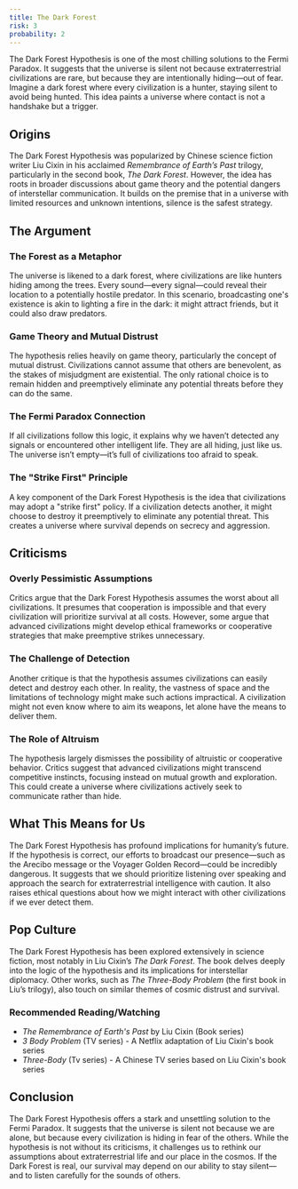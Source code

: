 ```yaml
---
title: The Dark Forest
risk: 3
probability: 2
---
```


The Dark Forest Hypothesis is one of the most chilling solutions to the Fermi Paradox. It suggests that the universe is silent not because extraterrestrial civilizations are rare, but because they are intentionally hiding—out of fear. Imagine a dark forest where every civilization is a hunter, staying silent to avoid being hunted. This idea paints a universe where contact is not a handshake but a trigger.

## Origins

The Dark Forest Hypothesis was popularized by Chinese science fiction writer Liu Cixin in his acclaimed _Remembrance of Earth’s Past_ trilogy, particularly in the second book, _The Dark Forest_. However, the idea has roots in broader discussions about game theory and the potential dangers of interstellar communication. It builds on the premise that in a universe with limited resources and unknown intentions, silence is the safest strategy.

## The Argument

### The Forest as a Metaphor

The universe is likened to a dark forest, where civilizations are like hunters hiding among the trees. Every sound—every signal—could reveal their location to a potentially hostile predator. In this scenario, broadcasting one's existence is akin to lighting a fire in the dark: it might attract friends, but it could also draw predators.

### Game Theory and Mutual Distrust

The hypothesis relies heavily on game theory, particularly the concept of mutual distrust. Civilizations cannot assume that others are benevolent, as the stakes of misjudgment are existential. The only rational choice is to remain hidden and preemptively eliminate any potential threats before they can do the same.

### The Fermi Paradox Connection

If all civilizations follow this logic, it explains why we haven’t detected any signals or encountered other intelligent life. They are all hiding, just like us. The universe isn’t empty—it’s full of civilizations too afraid to speak.

### The "Strike First" Principle

A key component of the Dark Forest Hypothesis is the idea that civilizations may adopt a "strike first" policy. If a civilization detects another, it might choose to destroy it preemptively to eliminate any potential threat. This creates a universe where survival depends on secrecy and aggression.

## Criticisms

### Overly Pessimistic Assumptions

Critics argue that the Dark Forest Hypothesis assumes the worst about all civilizations. It presumes that cooperation is impossible and that every civilization will prioritize survival at all costs. However, some argue that advanced civilizations might develop ethical frameworks or cooperative strategies that make preemptive strikes unnecessary.

### The Challenge of Detection

Another critique is that the hypothesis assumes civilizations can easily detect and destroy each other. In reality, the vastness of space and the limitations of technology might make such actions impractical. A civilization might not even know where to aim its weapons, let alone have the means to deliver them.

### The Role of Altruism

The hypothesis largely dismisses the possibility of altruistic or cooperative behavior. Critics suggest that advanced civilizations might transcend competitive instincts, focusing instead on mutual growth and exploration. This could create a universe where civilizations actively seek to communicate rather than hide.

## What This Means for Us

The Dark Forest Hypothesis has profound implications for humanity’s future. If the hypothesis is correct, our efforts to broadcast our presence—such as the Arecibo message or the Voyager Golden Record—could be incredibly dangerous. It suggests that we should prioritize listening over speaking and approach the search for extraterrestrial intelligence with caution. It also raises ethical questions about how we might interact with other civilizations if we ever detect them.

## Pop Culture

The Dark Forest Hypothesis has been explored extensively in science fiction, most notably in Liu Cixin’s _The Dark Forest_. The book delves deeply into the logic of the hypothesis and its implications for interstellar diplomacy. Other works, such as _The Three-Body Problem_ (the first book in Liu’s trilogy), also touch on similar themes of cosmic distrust and survival.

### Recommended Reading/Watching

- _The Remembrance of Earth's Past_ by Liu Cixin (Book series)
- _3 Body Problem_ (TV series) - A Netflix adaptation of Liu Cixin's book series
- _Three-Body_ (Tv series) - A Chinese TV series based on Liu Cixin's book series

## Conclusion

The Dark Forest Hypothesis offers a stark and unsettling solution to the Fermi Paradox. It suggests that the universe is silent not because we are alone, but because every civilization is hiding in fear of the others. While the hypothesis is not without its criticisms, it challenges us to rethink our assumptions about extraterrestrial life and our place in the cosmos. If the Dark Forest is real, our survival may depend on our ability to stay silent—and to listen carefully for the sounds of others.

